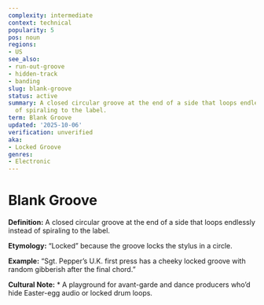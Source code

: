 ```yaml
---
complexity: intermediate
context: technical
popularity: 5
pos: noun
regions:
- US
see_also:
- run-out-groove
- hidden-track
- banding
slug: blank-groove
status: active
summary: A closed circular groove at the end of a side that loops endlessly instead
  of spiraling to the label.
term: Blank Groove
updated: '2025-10-06'
verification: unverified
aka:
- Locked Groove
genres:
- Electronic
---
```


# Blank Groove

**Definition:** A closed circular groove at the end of a side that loops endlessly instead of spiraling to the label.

**Etymology:** “Locked” because the groove locks the stylus in a circle.

**Example:** “Sgt. Pepper’s U.K. first press has a cheeky locked groove with random gibberish after the final chord.”

**Cultural Note:** * A playground for avant-garde and dance producers who’d hide Easter-egg audio or locked drum loops.

